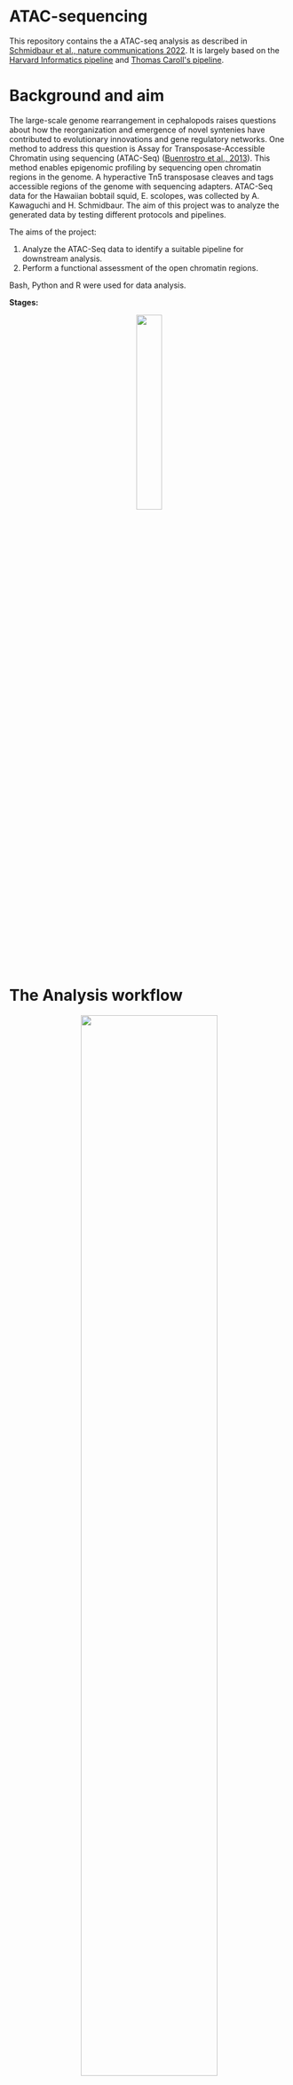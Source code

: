 # ATAC-sequencing

This repository contains the a ATAC-seq analysis as described in [Schmidbaur et al., nature communications 2022](https://www.nature.com/articles/s41467-022-29694-7). 
It is largely based on the [Harvard Informatics pipeline](https://github.com/harvardinformatics/ATAC-seq) and [Thomas Caroll's pipeline](https://rockefelleruniversity.github.io/RU_ATAC_Workshop.html). 

# Background and aim
The large-scale genome rearrangement in cephalopods raises questions about how the reorganization and emergence of novel syntenies have contributed to evolutionary innovations and gene regulatory networks. One method to address this question is Assay for Transposase-Accessible Chromatin using sequencing (ATAC-Seq)  ([Buenrostro et al., 2013](https://www.nature.com/articles/nmeth.2688)). This method enables epigenomic profiling by sequencing open chromatin regions in the genome. A hyperactive Tn5 transposase cleaves and tags accessible regions of the genome with sequencing adapters. ATAC-Seq data for the Hawaiian bobtail squid, E. scolopes, was collected by A. Kawaguchi and H. Schmidbaur. The aim of this project was to analyze the generated data by testing different protocols and pipelines.

The aims of the project:
1. Analyze the ATAC-Seq data to identify a suitable pipeline for downstream analysis.
2. Perform a functional assessment of the open chromatin regions.

Bash, Python and R were used for data analysis.

**Stages:** 

<p align="center">
    <img src="https://github.com/user-attachments/assets/a5ad4b84-fcc2-47e1-9e5b-0d4a54bf5b27" width="30%">
</p>

# The Analysis workflow 
<p align="center">
  <img src="https://github.com/user-attachments/assets/6e1c0533-1331-4eb4-b6df-c0b722d3ac94" width="70%">
</p>

1. Pre-processing: 
   - Adapter trimming and quality control
   - [ngmerge](https://github.com/jsh58/NGmerge), [bbduk](https://jgi.doe.gov/data-and-tools/software-tools/bbtools/bb-tools-user-guide/bbduk-guide/), [cutadapt](https://cutadapt.readthedocs.io/en/stable/)
2. Genome alignment: 
   - against Euprymna sc. chromosomal scale genome
   - [Bowtie2](https://github.com/BenLangmead/bowtie2)
   - [samtools](https://www.htslib.org/) 
3. Peak calling: 
   - comparison of peak calling tools
   - [Genrich](https://github.com/jsh58/Genrich), [MACS2](https://hbctraining.github.io/Intro-to-ChIPseq/lessons/05_peak_calling_macs.html), [HOMER](http://homer.ucsd.edu/homer/ngs/peaks.html)
4. Genome reannotation:
   - Genome reannotation adding: Transcription start sites (TSS), intron-exon boundaries, 3' and 5' untranslated regions (3'/5' UTR)
   - [PASA](https://github.com/PASApipeline/PASApipeline/blob/master/docs/index.asciidoc)
5. Downstream analysis:
   - Gene ontology analysis: [topGO](https://bioconductor.org/packages/release/bioc/html/topGO.html), [ggplot2](https://ggplot2.tidyverse.org/)
   - Motif enrichment: [HOMER](http://homer.ucsd.edu/homer/ngs/peaks.html)

The pre-processing, genome alignment and peak analysis script. Additional files provided are containing data visualisation, statistical analysis and data reformatting. 


  
   
  
  

